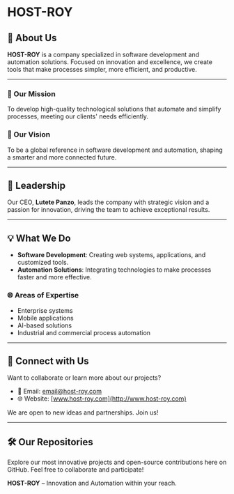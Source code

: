 # HOST-ROY

## 🌟 About Us
**HOST-ROY** is a company specialized in software development and automation solutions. Focused on innovation and excellence, we create tools that make processes simpler, more efficient, and productive.

---

### 🚀 Our Mission
To develop high-quality technological solutions that automate and simplify processes, meeting our clients' needs efficiently.

### 🎯 Our Vision
To be a global reference in software development and automation, shaping a smarter and more connected future.

---

## 🏢 Leadership
Our CEO, **Lutete Panzo**, leads the company with strategic vision and a passion for innovation, driving the team to achieve exceptional results.

---

## 💡 What We Do
- **Software Development**: Creating web systems, applications, and customized tools.
- **Automation Solutions**: Integrating technologies to make processes faster and more effective.

### 🌐 Areas of Expertise
- Enterprise systems
- Mobile applications
- AI-based solutions
- Industrial and commercial process automation

---

## 🔗 Connect with Us
Want to collaborate or learn more about our projects?
- 📧 Email: [email@host-roy.com](mailto:seuemail@host-roy.com)
- 🌐 Website: [www.host-roy.com](http://www.host-roy.com)

We are open to new ideas and partnerships. Join us!

---

## 🛠️ Our Repositories
Explore our most innovative projects and open-source contributions here on GitHub. Feel free to collaborate and participate!

**HOST-ROY** – Innovation and Automation within your reach.
